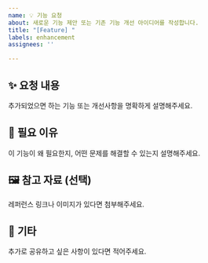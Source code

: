 ```yaml
---
name: 💡 기능 요청
about: 새로운 기능 제안 또는 기존 기능 개선 아이디어를 작성합니다.
title: "[Feature] "
labels: enhancement
assignees: ''

---
```


## ✨ 요청 내용
추가되었으면 하는 기능 또는 개선사항을 명확하게 설명해주세요.

## 📌 필요 이유
이 기능이 왜 필요한지, 어떤 문제를 해결할 수 있는지 설명해주세요.

## 🖼️ 참고 자료 (선택)
레퍼런스 링크나 이미지가 있다면 첨부해주세요.

## 📎 기타
추가로 공유하고 싶은 사항이 있다면 적어주세요.
